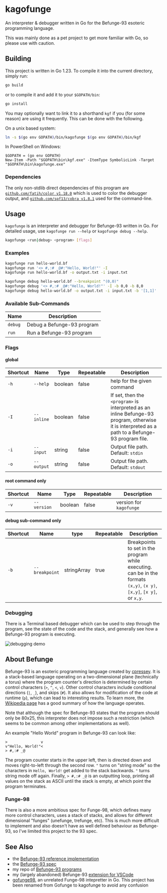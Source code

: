 # kagofunge

An interpreter & debugger written in Go for the Befunge-93 esoteric programming language.

This was mainly done as a pet project to get more familiar with Go, so please use with caution.

## Building

This project is written in Go 1.23. To compile it into the current directory, simply run:
```sh
go build
```

or to compile it and add it to your `$GOPATH/bin`:

```sh
go install
```

You may optionally want to link it to a shorthand `kgf` if you (for some reason) are using it frequently. This can be done with the following.

On a unix based system:
```sh
ln -s $(go env GOPATH)/bin/kagofunge $(go env GOPATH)/bin/kgf
```

In PowerShell on Windows:
```pwsh
$GOPATH = (go env GOPATH)
New-Item -Path "$GOPATH\bin\kgf.exe" -ItemType SymbolicLink -Target "$GOPATH\bin\kagofunge.exe"
```

### Dependencies

The only non-stdlib direct dependencies of this program are [`github.com/fatih/color v1.18.0`](https://github.com/fatih/color) which is used to color the debugger output, and [`github.com/spf13/cobra v1.8.1`](https://github.com/spf13/cobra) used for the command-line.

## Usage

`kagofunge` is an interpreter and debugger for Befunge-93 written in Go.
For detailed usage, use `kagofunge run --help` or `kagofunge debug --help`.

```sh
kagofunge <run|debug> <program> [flags]
```

### Examples

```sh
kagofunge run hello-world.bf
kagofunge run '<> #,:# _@#:"Hello, World!"' -I
kagofunge run hello-world.bf -o output.txt -i input.txt
```

```sh
kagofunge debug hello-world.bf --breakpoint "(0,0)"
kagofunge debug '<> #,:# _@#:"Hello, World!"' -I -b 0,0 -b 8,0
kagofunge debug hello-world.bf -o output.txt -i input.txt -b '[1,1]'
```

### Available Sub-Commands

| Name    | Description                |
|---------|----------------------------|
| `debug` | Debug a Befunge-93 program |
| `run`   | Run a Befunge-93 program   | 

### Flags

#### global
| Shortcut | Name        | Type    | Repeatable | Description                                                                                                                                      |
|----------|-------------|---------|------------|--------------------------------------------------------------------------------------------------------------------------------------------------|
| `-h`     | `--help`    | boolean | false      | help for the given command                                                                                                                       |
| `-I`     | `--inline`  | boolean | false      | If set, then the `<program>` is interpreted as an inline Befunge-93 program, otherwise it is interpreted as a path to a Befunge-93 program file. |
| `-i`     | `--input`   | string  | false      | Output file path. Default: `stdin`                                                                                                               |
| `-o`     | `--output`  | string  | false      | Output file path. Default: `stdout`                                                                                                              |

#### root command only
| Shortcut | Name        | Type    | Repeatable | Description             |
|----------|-------------|---------|------------|-------------------------|
| `-v`     | `--version` | boolean | false      | version for `kagofunge` |

#### debug sub-command only
| Shortcut | Name           | type        | Repeatable | Description                                                                                                            |
|----------|----------------|-------------|------------|------------------------------------------------------------------------------------------------------------------------|
| `-b`     | `--breakpoint` | stringArray | true       | Breakpoints to set in the program while executing. can be in the formats `(x,y)`, `(x y)`, `[x,y]`, `[x y]`, or `x,y`. |

### Debugging

There is a Terminal based debugger which can be used to step through the program, see the state of the code and the stack, and generally see how a Befunge-93 program is executing.

![debugging demo](img/_debug_demo.gif)

## About Befunge

Befunge-93 is an esoteric programming language created by [cpressey](https://catseye.tc/). It is a stack-based language operating on a two-dimensional plane (technically a torus) where the program counter's direction is determined by certain control characters (`>`, `^`, `<`, `v`). Other control characters include conditional directions (`|`, `_`), and skips (`#`). It also allows for modification of the code at runtime (`p`), which can lead to interesting results. To learn more, the [Wikipedia page](https://en.wikipedia.org/wiki/Befunge) has a good summary of how the language operates.

Note that although the spec for Befunge-93 states that the program should only be 80x25, this interpreter does not impose such a restriction (which seems to be common among other implementations as well).

An example "Hello World" program in Befunge-93 can look like:
```befunge-93
>               v
v"Hello, World!"<
> #,:# _@
```
The program counter starts in the upper left, then is directed down and moves right-to-left through the second row. `"` turns on "string mode" so the characters in `Hello, World!` get added to the stack backwards. `"` turns string mode off again. Finally, `> #,:# _@` is an outputting loop, printing all values on the stack as ASCII until the stack is empty, at which point the program terminates.

### Funge-98

There is also a more ambitious spec for Funge-98, which defines many more control characters, uses a stack of stacks, and allows for different dimensional "funges" (unefunge, trefunge, etc). This is much more difficult to implement and also doesn't have as well defined behaviour as Befunge-93, so I've limited this project to the 93 spec.

## See Also

* the [Befunge-93 reference implementation](https://codeberg.org/catseye/Befunge-93)
* the [Befunge-93 spec](https://codeberg.org/catseye/Befunge-93/src/branch/master/doc/Befunge-93.markdown)
* my repo of [Befunge-93 programs](https://github.com/kagof/BefungeRepo)
* my (largely abandoned) Befunge-93 [extension for VSCode](https://marketplace.visualstudio.com/items?itemName=kagof.befunge)
* [gofunge98](https://github.com/adyxax/gofunge98), an unrelated Funge-98 intepretter in Go. This project has been renamed from Gofunge to kagofunge to avoid any confusion